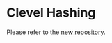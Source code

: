 Clevel Hashing
===============
Please refer to the [new repository](https://github.com/chenzhangyu/Clevel-Hashing).